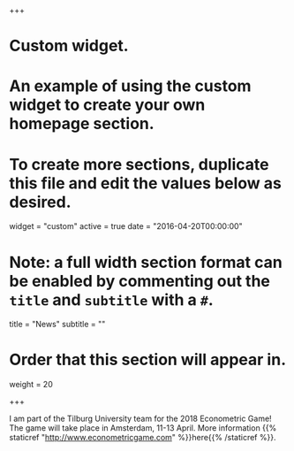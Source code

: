 +++
# Custom widget.
# An example of using the custom widget to create your own homepage section.
# To create more sections, duplicate this file and edit the values below as desired.
widget = "custom"
active = true
date = "2016-04-20T00:00:00"

# Note: a full width section format can be enabled by commenting out the `title` and `subtitle` with a `#`.
title = "News"
subtitle = ""

# Order that this section will appear in.
weight = 20

+++

I am part of the Tilburg University team for the 2018 Econometric Game! The game will take place in Amsterdam, 11-13 April.
More information {{% staticref "http://www.econometricgame.com" %}}here{{% /staticref %}}. 
